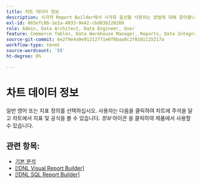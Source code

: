```yaml
---
title: 차트 데이터 정보
description: 시각적 Report Builder에서 시각화 옵션을 사용하는 방법에 대해 알아봅니다.
exl-id: 865efc8b-1e1a-4033-9e42-cbd03b220260
role: Admin, Data Architect, Data Engineer, User
feature: Commerce Tables, Data Warehouse Manager, Reports, Data Integration
source-git-commit: 6e2f9e4a9e91212771e6f6baa8c2f8101125217a
workflow-type: tm+mt
source-wordcount: '55'
ht-degree: 0%

---
```


# 차트 데이터 정보

일반 영어 또는 지표 정의를 선택하십시오. 사용자는 다음을 클릭하여 차트에 주석을 달고 차트에서 지표 및 공식을 볼 수 있습니다. _정보_ 아이콘 을 클릭하여 제품에서 사용할 수 있습니다.

## 관련 항목:

* [기본 분석](../../data-analyst/analysis/basic-analytics.md)
* [[!DNL Visual Report Builder]](../../data-user/reports/ess-rpt-build-visual.md)
* [[!DNL SQL Report Builder]](../../data-analyst/dev-reports/sql-rpt-bldr.md)
